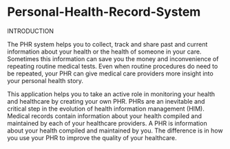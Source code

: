 # Personal-Health-Record-System
INTRODUCTION

The PHR system helps you to collect, track and share past and current
information about your health or the health of someone in your care. 
Sometimes this information can save you the money and inconvenience of
repeating routine medical tests. Even when routine procedures do need
to be repeated, your PHR can give medical care providers more insight
into your personal health story.

This application helps you to take an active role in monitoring your 
health and healthcare by creating your own PHR. PHRs are an 
inevitable and critical step in the evolution of health information
management (HIM). Medical records contain information about your health
compiled and maintained by each of your healthcare providers. A PHR 
is information about your health compiled and maintained by you.
The difference is in how you use your PHR to improve the quality 
of your healthcare.
